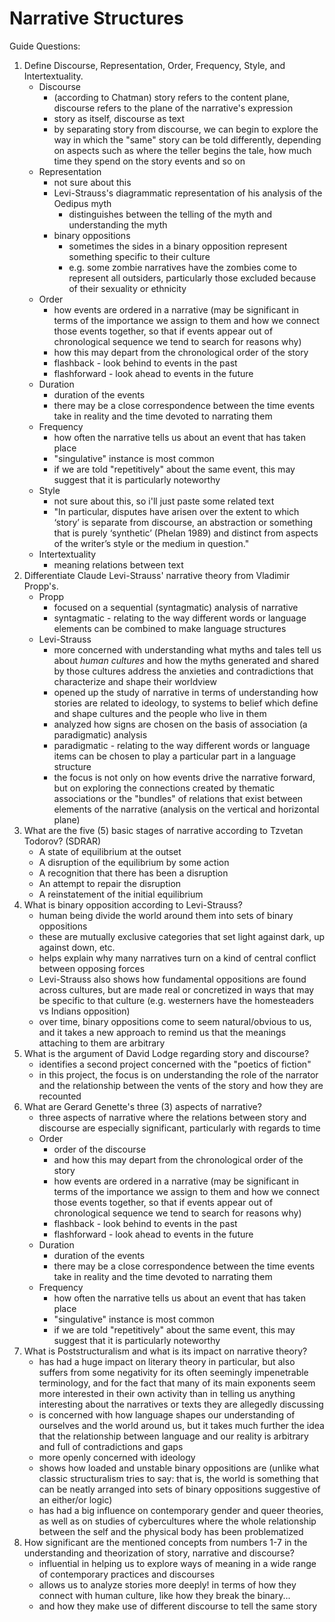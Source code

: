 # Narrative Structures

Guide Questions:

1. Define Discourse, Representation, Order, Frequency, Style, and Intertextuality.
    - Discourse
        - (according to Chatman) story refers to the content plane, discourse refers to the plane of the narrative's expression
        - story as itself, discourse as text
        - by separating story from discourse, we can begin to explore the way in which the "same" story can be told differently, depending on aspects such as where the teller begins the tale, how much time they spend on the story events and so on
    - Representation
        - not sure about this
        - Levi-Strauss's diagrammatic representation of his analysis of the Oedipus myth
            - distinguishes between the telling of the myth and understanding the myth
        - binary oppositions
            - sometimes the sides in a binary opposition represent something specific to their culture
            - e.g. some zombie narratives have the zombies come to represent all outsiders, particularly those excluded because of their sexuality or ethnicity
    - Order
        - how events are ordered in a narrative (may be significant in terms of the importance we assign to them and how we connect those events together, so that if events appear out of chronological sequence we tend to search for reasons why)
        - how this may depart from the chronological order of the story
        - flashback - look behind to events in the past
        - flashforward - look ahead to events in the future
    - Duration
        - duration of the events
        - there may be a close correspondence between the time events take in reality and the time devoted to narrating them
    - Frequency
        - how often the narrative tells us about an event that has taken place
        - "singulative" instance is most common
        - if we are told "repetitively" about the same event, this may suggest that it is particularly noteworthy
    - Style
        - not sure about this, so i'll just paste some related text
        - "In particular, disputes have arisen over the extent to which ‘story’ is separate from discourse, an abstraction or something that is purely ‘synthetic’ (Phelan 1989) and distinct from aspects of the writer’s style or the medium in question."
    - Intertextuality
        - meaning relations between text
2. Differentiate Claude Levi-Strauss' narrative theory from Vladimir Propp's.
    - Propp
        - focused on a sequential (syntagmatic) analysis of narrative
        - syntagmatic - relating to the way different words or language elements can be combined to make language structures
    - Levi-Strauss
        - more concerned with understanding what myths and tales tell us about *human cultures* and how the myths generated and shared by those cultures address the anxieties and contradictions that characterize and shape their worldview
        - opened up the study of narrative in terms of understanding how stories are related to ideology, to systems to belief which define and shape cultures and the people who live in them
        - analyzed how signs are chosen on the basis of association (a paradigmatic) analysis
        - paradigmatic - relating to the way different words or language items can be chosen to play a particular part in a language structure
        - the focus is not only on how events drive the narrative forward, but on exploring the connections created by thematic associations or the "bundles" of relations that exist between elements of the narrative (analysis on the vertical and horizontal plane)
3. What are the five (5) basic stages of narrative according to Tzvetan Todorov? (SDRAR)
    - A state of equilibrium at the outset
    - A disruption of the equilibrium by some action
    - A recognition that there has been a disruption
    - An attempt to repair the disruption
    - A reinstatement of the initial equilibrium
4. What is binary opposition according to Levi-Strauss? 
    - human being divide the world around them into sets of binary oppositions
    - these are mutually exclusive categories that set light against dark, up against down, etc.
    - helps explain why many narratives turn on a kind of central conflict between opposing forces
    - Levi-Strauss also shows how fundamental oppositions are found across cultures, but are made real or concretized in ways that may be specific to that culture (e.g. westerners have the homesteaders vs Indians opposition)
    - over time, binary oppositions come to seem natural/obvious to us, and it takes a new approach to remind us that the meanings attaching to them are arbitrary
5. What is the argument of David Lodge regarding story and discourse?
    - identifies a second project concerned with the "poetics of fiction"
    - in this project, the focus is on understanding the role of the narrator and the relationship between the vents of the story and how they are recounted
6. What are Gerard Genette's three (3) aspects of narrative?
    - three aspects of narrative where the relations between story and discourse are especially significant, particularly with regards to time
    - Order
        - order of the discourse
        - and how this may depart from the chronological order of the story
        - how events are ordered in a narrative (may be significant in terms of the importance we assign to them and how we connect those events together, so that if events appear out of chronological sequence we tend to search for reasons why)
        - flashback - look behind to events in the past
        - flashforward - look ahead to events in the future
    - Duration
        - duration of the events
        - there may be a close correspondence between the time events take in reality and the time devoted to narrating them
    - Frequency
        - how often the narrative tells us about an event that has taken place
        - "singulative" instance is most common
        - if we are told "repetitively" about the same event, this may suggest that it is particularly noteworthy
7. What is Poststructuralism and what is its impact on narrative theory?
    - has had a huge impact on literary theory in particular, but also suffers from some negativity for its often seemingly impenetrable terminology, and for the fact that many of its main exponents seem more interested in their own activity than in telling us anything interesting about the narratives or texts they are allegedly discussing
    - is concerned with how language shapes our understanding of ourselves and the world around us, but it takes much further the idea that the relationship between language and our reality is arbitrary and full of contradictions and gaps
    - more openly concerned with ideology
    - shows how loaded and unstable binary oppositions are (unlike what classic structuralism tries to say: that is, the world is something that can be neatly arranged into sets of binary oppositions suggestive of an either/or logic)
    - has had a big influence on contemporary gender and queer theories, as well as on studies of cybercultures where the whole relationship between the self and the physical body has been problematized
8. How significant are the mentioned concepts from numbers 1-7 in the understanding and theorization of story, narrative and discourse?
    - influential in helping us to explore ways of meaning in a wide range of contemporary practices and discourses
    - allows us to analyze stories more deeply! in terms of how they connect with human culture, like how they break the binary...
    - and how they make use of different discourse to tell the same story

